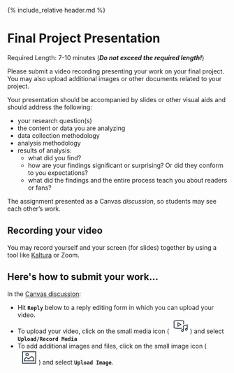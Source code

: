 {% include_relative header.md %}

# Final Project Presentation

Required Length: 7-10 minutes (**_Do not exceed the required length!_**)

Please submit a video recording presenting your work on your final project. You may also upload additional images or other documents related to your project.

Your presentation should be accompanied by slides or other visual aids and should address the following:

- your research question(s)
- the content or data you are analyzing
- data collection methodology
- analysis methodology
- results of analysis:
    - what did you find?
    - how are your findings significant or surprising? Or did they conform to you expectations?
    - what did the findings and the entire process teach you about readers or fans?

The assignment presented as a Canvas _discussion_, so students may see each other’s work.

## Recording your video

You may record yourself and your screen (for slides) together by using a tool like [Kaltura](https://kb.iu.edu/d/bevs) or Zoom.

## Here's how to submit your work…

In the [Canvas discussion](https://iu.instructure.com/courses/2120676/discussion_topics/12496904):

- Hit **`Reply`** below to a reply editing form in which you can upload your video.
- To upload your video, click on the small media icon (![canvas media button](images/canvas_media.png)) and select **`Upload/Record Media`**
- To add additional images and files, click on the small image icon ( ![canvas image button](images/canvas_image.png)) and select **`Upload Image`**.